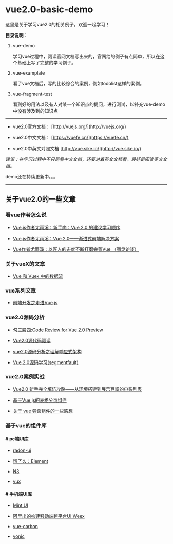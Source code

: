 # vue2.0-basic-demo

这里是关于学习vue2.0的相关例子，欢迎一起学习！

**目录说明：**

1. vue-demo

	学习vue过程中，阅读官网文档写出来的，官网给的例子有点简单，所以在这个基础上写了完整的学习例子。

2. vue-examplate

	看了vue文档后，写的比较综合的案例，例如todolist这样的案例。

3. vue-fragment-test

	看到好的用法以及有人对某一个知识点的提问，进行测试，以补充vue-demo中没有涉及到的知识点

---

- vue2.0官方文档：
	[http://vuejs.org/](http://vuejs.org/)

- vue2.0中文文档：
	[https://vuefe.cn/](https://vuefe.cn/)
- vue2.0中英文对照文档
	[http://vue.sike.io/](http://vue.sike.io/)

*建议：在学习过程中不只是看中文文档，还要对着英文文档看。最好是阅读英文文档。*

demo还在持续更新中。。。

---

## 关于vue2.0的一些文章

### **看vue作者怎么说**


* [Vue.js作者尢雨溪：新手向：Vue 2.0 的建议学习顺序](https://zhuanlan.zhihu.com/p/23134551)

* [Vue.js作者尢雨溪：Vue 2.0——渐进式前端解决方案](http://mp.weixin.qq.com/s?__biz=MjM5MDE0Mjc4MA==&mid=2650994529&idx=1&sn=953bf1d92cc2a7b278d0761d3e433803&chksm=bdbf0f328ac886245652735e4dfa1b39b1357b9f36ccf1b337714ac81810f8441d189ce89615&scene=0#wechat_redirect)

* [Vue作者尤雨溪：以匠人的态度不断打磨完善Vue （图灵访谈）](http://www.ituring.com.cn/article/273032)

### **关于vueX的文章**

* [Vue 和 Vuex 中的数据流](http://www.jianshu.com/p/2e0b6d19dd6a)

### **vue系列文章**

* [前端开发之走进Vue.js](https://segmentfault.com/a/1190000007328936)

### **vue2.0源码分析**

* [勾三股四:Code Review for Vue 2.0 Preview](http://jiongks.name/blog/code-review-for-vue-next/)

* [Vue2.0源代码阅读](http://www.kancloud.cn/zmwtp/vue2/148822)

* [vue2.0源码分析之理解响应式架构](https://segmentfault.com/a/1190000007334535)

* [Vue 2.0源码学习(segmentfault)](https://segmentfault.com/a/1190000007484936)

### **vue2.0案例实战**

* [Vue2.0 新手完全填坑攻略——从环境搭建到展示豆瓣的电影列表](https://aotu.io/notes/2016/10/13/vue2/)

* [基于Vue.js的表格分页组件](https://segmentfault.com/a/1190000005174322)

* [关于 vue 弹窗组件的一些感想](https://segmentfault.com/a/1190000006849814)

### **基于vue的组件库**

#### # pc端UI库

* [radon-ui](https://luojilab.github.io/radon-ui/#!/)

* [饿了么：Element](http://element.eleme.io/#/component/quickstart)

* [N3](https://n3-components.github.io/N3-components/component.html)

* [vux](https://vuxjs.gitbooks.io/vux/content/)

#### # 手机端UI库

* [Mint UI](http://mint-ui.github.io/docs/#!/zh-cn2)

* [阿里出的构建移动端跨平台UI:Weex](https://alibaba.github.io/weex/)

* [vue-carbon](https://alibaba.github.io/weex/)

* [vonic](https://github.com/wangdahoo/vonic)

